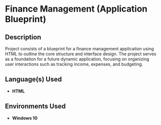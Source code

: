 <h1>Finance Management (Application Blueprint)</h1>

<h2>Description</h2>
Project consists of a blueprint for a finance management application using HTML to outline the core structure and interface design. The project serves as a foundation for a future dynamic application, focusing on organizing user interactions such as tracking income, expenses, and budgeting.
<br />


<h2>Language(s) Used</h2>

- <b>HTML</b> 

<h2>Environments Used </h2>

- <b>Windows 10</b>
